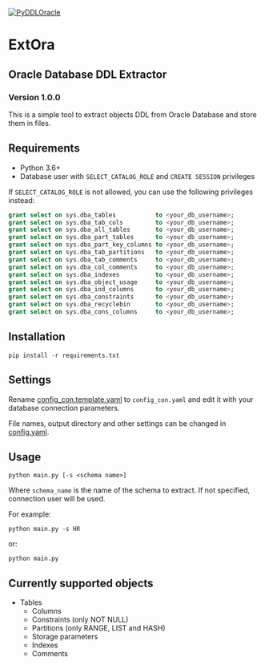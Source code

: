 [![PyDDLOracle](https://circleci.com/gh/sbugera/PyDDLOracle.svg?style=svg)](https://circleci.com/gh/sbugera/PyDDLOracle)

# ExtOra
## Oracle Database DDL Extractor
### Version 1.0.0

This is a simple tool to extract objects DDL from Oracle Database and store them in files.

## Requirements
* Python 3.6+
* Database user with ```SELECT_CATALOG_ROLE``` and ```CREATE SESSION``` privileges

If ```SELECT_CATALOG_ROLE``` is not allowed, you can use the following privileges instead:
```sql
grant select on sys.dba_tables           to <your_db_username>;
grant select on sys.dba_tab_cols         to <your_db_username>;
grant select on sys.dba_all_tables       to <your_db_username>;
grant select on sys.dba_part_tables      to <your_db_username>;
grant select on sys.dba_part_key_columns to <your_db_username>;
grant select on sys.dba_tab_partitions   to <your_db_username>;
grant select on sys.dba_tab_comments     to <your_db_username>;
grant select on sys.dba_col_comments     to <your_db_username>;
grant select on sys.dba_indexes          to <your_db_username>;
grant select on sys.dba_object_usage     to <your_db_username>;
grant select on sys.dba_ind_columns      to <your_db_username>;
grant select on sys.dba_constraints      to <your_db_username>;
grant select on sys.dba_recyclebin       to <your_db_username>;
grant select on sys.dba_cons_columns     to <your_db_username>;
```

## Installation

```
pip install -r requirements.txt
```

##  Settings
Rename [config_con.template.yaml](config_con.template.yaml) to ```config_con.yaml``` and edit it with your database connection parameters.

File names, output directory and other settings can be changed in [config.yaml](config.yaml).

## Usage

```
python main.py [-s <schema name>]
```
Where ```schema_name``` is the name of the schema to extract. If not specified, connection user will be used.

For example:
```
python main.py -s HR
```
or:
```
python main.py
```

## Currently supported objects
* Tables
  * Columns
  * Constraints (only NOT NULL)
  * Partitions (only RANGE, LIST and HASH)
  * Storage parameters
  * Indexes
  * Comments